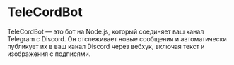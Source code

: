 # TeleCordBot
TeleCordBot — это бот на Node.js, который соединяет ваш канал Telegram с Discord. Он отслеживает новые сообщения и автоматически публикует их в ваш канал Discord через вебхук, включая текст и изображения с подписями.
